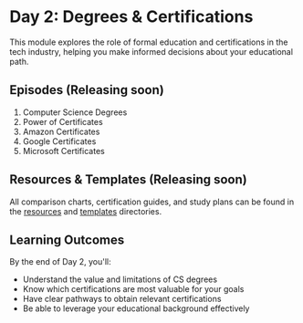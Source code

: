 # Day 2: Degrees & Certifications

This module explores the role of formal education and certifications in the tech industry, helping you make informed decisions about your educational path.

## Episodes (Releasing soon)

1. Computer Science Degrees
2. Power of Certificates
3. Amazon Certificates
4. Google Certificates
5. Microsoft Certificates

## Resources & Templates (Releasing soon)

All comparison charts, certification guides, and study plans can be found in the [resources](/Day-2-Degrees-Certifications/resources) and [templates](/Day-2-Degrees-Certifications/templates) directories.

## Learning Outcomes

By the end of Day 2, you'll:

- Understand the value and limitations of CS degrees
- Know which certifications are most valuable for your goals
- Have clear pathways to obtain relevant certifications
- Be able to leverage your educational background effectively
